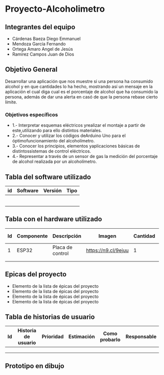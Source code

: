 # Proyecto-Alcoholimetro

## Integrantes del equipo
- Cárdenas Baeza Diego Emmanuel
- Mendoza García Fernando
- Ortega Amaro Angel de Jesús
- Ramírez Campos Juan de Dios

## Objetivo General
Desarrollar una aplicación que nos muestre si una persona ha consumido alcohol y en que cantidades lo ha hecho, mostrando así un mensaje en la aplicación el cual diga cual es el porcentaje de alcohol que ha consumido la persona, además de dar una alerta en casó de que la persona rebase cierto límite.

### Objetivos específicos
- 1.- Interpretar esquemas eléctricos yrealizar el montaje a partir de este,utilizando para ello distintos materiales.
- 2.- Conocer y utilizar los códigos deArduino Uno para el óptimofuncionamiento del alcoholímetro.
- 3.- Conocer los principios, elementos yaplicaciones básicas de distintossistemas de control eléctricos.
- 4.- Representar a través de un sensor de gas la medición del porcentaje de alcohol realizada por un alcoholímetro.

## Tabla del software utilizado
| id |  Software  |  Versión  |  Tipo  |
|----|------------|-----------|--------|
|    |            |           |        |
|    |            |           |        |
|    |            |           |        |
|    |            |           |        |
|    |            |           |        |
|    |            |           |        |

## Tabla con el hardware utilizado
| Id | Componente | Descripción |                                          Imagen                                                   | Cantidad | Costo total |
|----|------------|-------------|---------------------------------------------------------------------------------------------------|----------|-------------|
| 1  |   ESP32    |Placa de control|   https://n9.cl/9ejuu                                                                             |   1      |   165       |
|    |            |             |                                                                                                   |          |             |
|    |            |             |                                                                                                   |          |             |

## Epicas del proyecto
- Elemento de la lista de épicas del proyecto
- Elemento de la lista de épicas del proyecto
- Elemento de la lista de épicas del proyecto
- Elemento de la lista de épicas del proyecto

## Tabla de historias de usuario
| Id | Historia de usuario | Prioridad | Estimación | Como probarlo | Responsable |
|----|---------------------|-----------|------------|---------------|-------------|
|    |                     |           |            |               |             |
|    |                     |           |            |               |             |
|    |                     |           |            |               |             |

## Prototipo en dibujo
